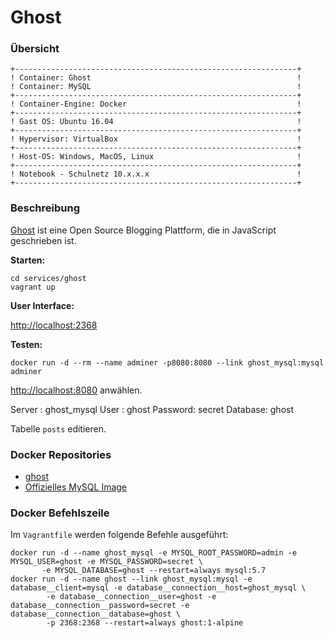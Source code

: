 Ghost 
=====

### Übersicht 

    +---------------------------------------------------------------+
    ! Container: Ghost                                              !	
    ! Container: MySQL                                              !	
    +---------------------------------------------------------------+
    ! Container-Engine: Docker                                      !	
    +---------------------------------------------------------------+
    ! Gast OS: Ubuntu 16.04                                         !	
    +---------------------------------------------------------------+
    ! Hypervisor: VirtualBox                                        !	
    +---------------------------------------------------------------+
    ! Host-OS: Windows, MacOS, Linux                                !	
    +---------------------------------------------------------------+
    ! Notebook - Schulnetz 10.x.x.x                                 !                 
    +---------------------------------------------------------------+
   
### Beschreibung
    
[Ghost](https://hub.docker.com/_/ghost/) ist eine Open Source Blogging Plattform, die in JavaScript geschrieben ist.

**Starten:**

	cd services/ghost
	vagrant up

**User Interface:**

[http://localhost:2368](http://localhost:2368)

**Testen:**

	docker run -d --rm --name adminer -p8080:8080 --link ghost_mysql:mysql adminer

[http://localhost:8080](http://localhost:8080) anwählen.

Server  : ghost_mysql
User    : ghost
Password: secret
Database: ghost

Tabelle `posts` editieren.

### Docker Repositories

* [ghost](https://hub.docker.com/_/ghost/)
* [Offizielles MySQL Image](https://hub.docker.com/_/mysql/) 


### Docker Befehlszeile

Im `Vagrantfile` werden folgende Befehle ausgeführt:

	docker run -d --name ghost_mysql -e MYSQL_ROOT_PASSWORD=admin -e MYSQL_USER=ghost -e MYSQL_PASSWORD=secret \
		   -e MYSQL_DATABASE=ghost --restart=always mysql:5.7
	docker run -d --name ghost --link ghost_mysql:mysql -e database__client=mysql -e database__connection__host=ghost_mysql \
			-e database__connection__user=ghost -e database__connection__password=secret -e database__connection__database=ghost \
			-p 2368:2368 --restart=always ghost:1-alpine
